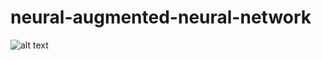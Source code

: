 # neural-augmented-neural-network

![alt text](https://raw.githubusercontent.com/omar-florez/neural-augmented-neural-network/branch/figures/MANN.png)
